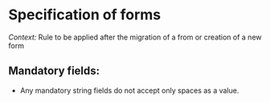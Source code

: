# Specification of forms
_Context:_
Rule to be applied after the migration of a from or creation of a new form

## Mandatory fields:

* Any mandatory string fields do not accept only spaces as a value. 
